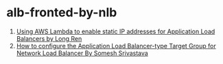 <h1>alb-fronted-by-nlb</h1>

1. [Using AWS Lambda to enable static IP addresses for Application Load Balancers by Long Ren ](https://aws.amazon.com/blogs/networking-and-content-delivery/using-aws-lambda-to-enable-static-ip-addresses-for-application-load-balancers/)
2. [How to configure the Application Load Balancer-type Target Group for Network Load Balancer By Somesh Srivastava](https://someshsrivastava1983.medium.com/how-to-configure-the-application-load-balancer-type-target-group-for-network-load-balancer-9b0c39106699)